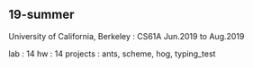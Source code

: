 ## 19-summer
University of California, Berkeley : CS61A
Jun.2019 to Aug.2019

lab : 14
hw : 14
projects : ants, scheme, hog, typing_test
